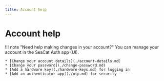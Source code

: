 ```yaml
---
title: Account help
---
```


# Account help

!!! note "Need help making changes in your account?"
    You can manage your account in the SeaCat Auth app (UI).
    
    * [Change your account details](./account-details.md)
    * [Change your password](./change-password.md)
    * [Add a hardware key](./hardware-keys.md) for logging in
    * [Add an authenticator app](./otp.md) for security
